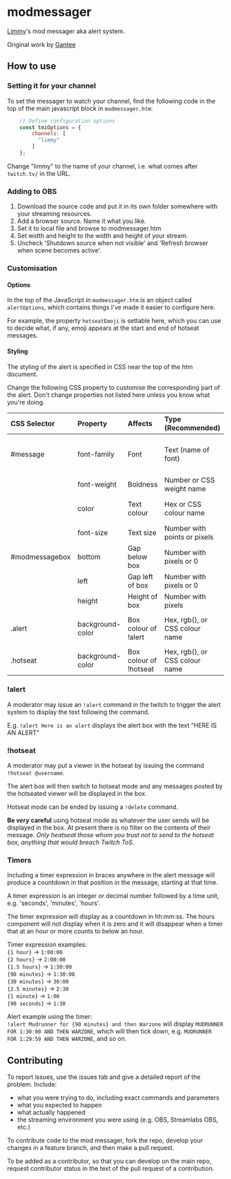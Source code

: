 # modmessager

[Limmy](https://twitch.tv/limmy)'s mod messager aka alert system.

Original work by [Gantee](https://twitch.tv/gantee)

## How to use

### Setting it for your channel

To set the messager to watch your channel, find the following code in the top of the main javascript block in `modmessager.htm`:

```javascript
    // Define configuration options
    const tmiOptions = {
        channels: [
          "limmy"
        ]
    };
```

Change "limmy" to the name of your channel, i.e. what comes after `twitch.tv/` in the URL.

### Adding to OBS

1. Download the source code and put it in its own folder somewhere with your streaming resources.
2. Add a browser source. Name it what you like.
3. Set it to local file and browse to modmessager.htm
4. Set width and height to the width and height of your stream.
5. Uncheck 'Shutdown source when not visible' and 'Refresh browser when scene becomes active'.

### Customisation

#### Options

In the top of the JavaScript in `modmessager.htm` is an object called `alertOptions`, which contains things I've made it easier to configure here.

For example, the property `hotseatEmoji` is settable here, which you can use to decide what, if any, emoji appears at the start and end of hotseat messages.

#### Styling

The styling of the alert is specified in CSS near the top of the htm document.

Change the following CSS property to customise the corresponding part of the alert.  Don't change properties not listed here unless you know what you're doing.

| CSS Selector    | Property          | Affects                 | Type (Recommended)              | Example  |
|:----------------|:------------------|:------------------------|:--------------------------------|:---------|
| #message        | font-family       | Font                    | Text (name of font)             | `Arial`, `'Open Sans Condensed'`, `'Bahnschrift Regular'` |
|                 | font-weight       | Boldness                | Number or CSS weight name       | `400`, `900`, `bold`, `bolder`  |
|                 | color             | Text colour             | Hex or CSS colour name          | `#FFFFFF`, `white`, `#FF0000`, `red`  |
|                 | font-size         | Text size               | Number with points or pixels    | `60px`, `48pt`  |
| #modmessagebox  | bottom            | Gap below box           | Number with pixels or 0         | `0`, `0px`, `5px`, `15px`  |
|                 | left              | Gap left of box         | Number with pixels or 0         | `0`, `0px`, `5px`, `15px`  |
|                 | height            | Height of box           | Number with pixels              | `82px`  |
| .alert          | background-color  | Box colour of !alert    | Hex, rgb(), or CSS colour name  | `#00FF00`, `green`, `#000000`, `black`  |
| .hotseat        | background-color  | Box colour of !hotseat  | Hex, rgb(), or CSS colour name  | `#AA1100`, `rgb(139, 0, 0)`, `darkred`  |

### !alert

A moderator may issue an `!alert` command in the twitch to trigger the alert system to display the text following the command.

E.g. `!alert Here is an alert` displays the alert box with the text "HERE IS AN ALERT"

### !hotseat

A moderator may put a viewer in the hotseat by issuing the command `!hotseat @username`.

The alert box will then switch to hotseat mode and any messages posted by the hotseated viewer will be displayed in the box.

Hotseat mode can be ended by issuing a `!delete` command.

**Be _very_ careful** using hotseat mode as whatever the user sends will be displayed in the box. At present there is no filter on the contents of their message. _Only heatseat those whom you trust not to send to the hotseat box, anything that would breach Twitch ToS._

### Timers

Including a timer expression in braces anywhere in the alert message will produce a countdown in that position in the message, starting at that time.

A timer expression is an integer or decimal number followed by a time unit, e.g. 'seconds', 'minutes', 'hours'.

The timer expression will display as a countdown in hh:mm:ss.  The hours component will not display when it is zero and it will disappear when a timer that at an hour or more counts to below an hour.

Timer expression examples:  
`{1 hour}` -> `1:00:00`  
`{2 hours}` -> `2:00:00`  
`{1.5 hours}` -> `1:30:00`  
`{90 minutes}` -> `1:30:00`  
`{30 minutes}` -> `30:00`  
`{2.5 minutes}` -> `2:30`  
`{1 minute}` -> `1:00`  
`{90 seconds}` -> `1:30`

Alert example using the timer:  
`!alert Mudrunner for {90 minutes} and then Warzone` will display `MUDRUNNER FOR 1:30:00 AND THEN WARZONE`, which will then tick down, e.g. `MUDRUNNER FOR 1:29:59 AND THEN WARZONE`, and so on.

## Contributing

To report issues, use the issues tab and give a detailed report of the problem.  Include:

- what you were trying to do, including exact commands and parameters
- what you expected to happen
- what actually happened
- the streaming environment you were using (e.g. OBS, Streamlabs OBS, etc.)

To contribute code to the mod messager, fork the repo, develop your changes in a feature branch, and then make a pull request.

To be added as a contributor, so that you can develop on the main repo, request contributor status in the text of the pull request of a contribution.
